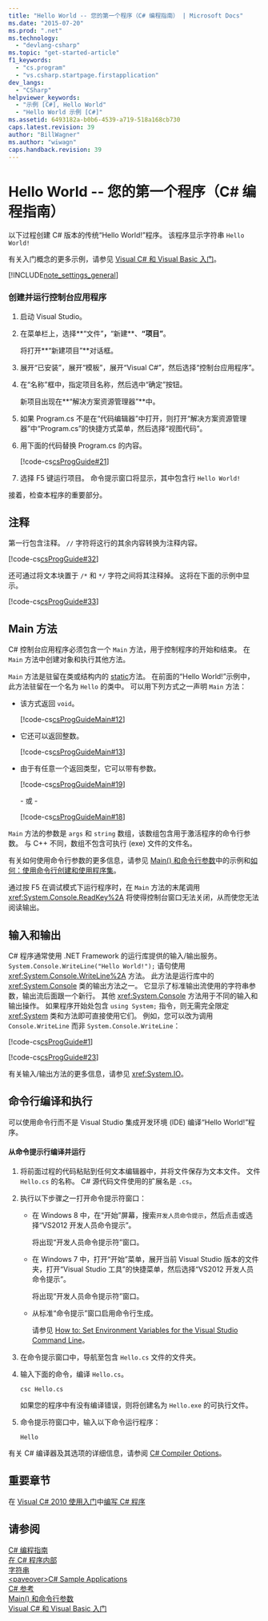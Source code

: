 ```yaml
---
title: "Hello World -- 您的第一个程序（C# 编程指南） | Microsoft Docs"
ms.date: "2015-07-20"
ms.prod: ".net"
ms.technology: 
  - "devlang-csharp"
ms.topic: "get-started-article"
f1_keywords: 
  - "cs.program"
  - "vs.csharp.startpage.firstapplication"
dev_langs: 
  - "CSharp"
helpviewer_keywords: 
  - "示例 [C#], Hello World"
  - "Hello World 示例 [C#]"
ms.assetid: 6493182a-b0b6-4539-a719-518a168cb730
caps.latest.revision: 39
author: "BillWagner"
ms.author: "wiwagn"
caps.handback.revision: 39
---
```

# Hello World -- 您的第一个程序（C# 编程指南）
以下过程创建 C\# 版本的传统“Hello World\!”程序。  该程序显示字符串 `Hello World!`  
  
 有关入门概念的更多示例，请参见 [Visual C\# 和 Visual Basic 入门](/visual-studio/ide/getting-started-with-visual-csharp-and-visual-basic)。  
  
 [!INCLUDE[note_settings_general](../../../csharp/language-reference/compiler-messages/includes/note-settings-general-md.md)]  
  
### 创建并运行控制台应用程序  
  
1.  启动 Visual Studio。  
  
2.  在菜单栏上，选择**“文件”**，**“新建**、**“项目”**。  
  
     将打开**“新建项目”**对话框。  
  
3.  展开“已安装”，展开“模板”，展开“Visual C\#”，然后选择“控制台应用程序”。  
  
4.  在“名称”框中，指定项目名称，然后选中“确定”按钮。  
  
     新项目出现在**“解决方案资源管理器”**中。  
  
5.  如果 Program.cs 不是在“代码编辑器”中打开，则打开“解决方案资源管理器”中“Program.cs”的快捷方式菜单，然后选择“视图代码”。  
  
6.  用下面的代码替换 Program.cs 的内容。  
  
     [!code-cs[csProgGuide#21](../../../csharp/programming-guide/inside-a-program/codesnippet/csharp/csProgGuide/progGuide.cs#21)]  
  
7.  选择 F5 键运行项目。  命令提示窗口将显示，其中包含行 `Hello World!`  
  
 接着，检查本程序的重要部分。  
  
## 注释  
 第一行包含注释。  `//` 字符将这行的其余内容转换为注释内容。  
  
 [!code-cs[csProgGuide#32](../../../csharp/programming-guide/inside-a-program/codesnippet/csharp/csProgGuide/progGuide.cs#32)]  
  
 还可通过将文本块置于 `/*` 和 `*/` 字符之间将其注释掉。  这将在下面的示例中显示。  
  
 [!code-cs[csProgGuide#33](../../../csharp/programming-guide/inside-a-program/codesnippet/csharp/csProgGuide/progGuide.cs#33)]  
  
## Main 方法  
 C\# 控制台应用程序必须包含一个 `Main` 方法，用于控制程序的开始和结束。  在 `Main` 方法中创建对象和执行其他方法。  
  
 `Main` 方法是驻留在类或结构内的 [static](../../../csharp/language-reference/keywords/static.md)方法。  在前面的“Hello World\!”示例中，此方法驻留在一个名为 `Hello` 的类中。  可以用下列方式之一声明 `Main` 方法：  
  
-   该方式返回 `void`。  
  
     [!code-cs[csProgGuideMain#12](../../../csharp/programming-guide/inside-a-program/codesnippet/csharp/hello-world-your-first-p_4.cs)]  
  
-   它还可以返回整数。  
  
     [!code-cs[csProgGuideMain#13](../../../csharp/programming-guide/inside-a-program/codesnippet/csharp/hello-world-your-first-p_5.cs)]  
  
-   由于有任意一个返回类型，它可以带有参数。  
  
     [!code-cs[csProgGuideMain#19](../../../csharp/programming-guide/inside-a-program/codesnippet/csharp/hello-world-your-first-p_6.cs)]  
  
     \- 或 \-  
  
     [!code-cs[csProgGuideMain#18](../../../csharp/programming-guide/inside-a-program/codesnippet/csharp/hello-world-your-first-p_7.cs)]  
  
 `Main` 方法的参数是 `args` 和 `string` 数组，该数组包含用于激活程序的命令行参数。  与 C\+\+ 不同，数组不包含可执行 \(exe\) 文件的文件名。  
  
 有关如何使用命令行参数的更多信息，请参见 [Main\(\) 和命令行参数](../../../csharp/programming-guide/main-and-command-args/main-and-command-line-arguments.md)中的示例和[如何：使用命令行创建和使用程序集](../Topic/How%20to:%20Create%20and%20Use%20Assemblies%20Using%20the%20Command%20Line%20\(C%23%20and%20Visual%20Basic\).md)。  
  
 通过按 F5 在调试模式下运行程序时，在 `Main` 方法的末尾调用 <xref:System.Console.ReadKey%2A> 将使得控制台窗口无法关闭，从而使您无法阅读输出。  
  
## 输入和输出  
 C\# 程序通常使用 .NET Framework 的运行库提供的输入\/输出服务。  `System.Console.WriteLine("Hello World!");` 语句使用 <xref:System.Console.WriteLine%2A> 方法。  此方法是运行库中的 <xref:System.Console> 类的输出方法之一。  它显示了标准输出流使用的字符串参数，输出流后面跟一个新行。  其他 <xref:System.Console> 方法用于不同的输入和输出操作。  如果程序开始处包含 `using System;` 指令，则无需完全限定 <xref:System> 类和方法即可直接使用它们。  例如，您可以改为调用 `Console.WriteLine` 而非 `System.Console.WriteLine`：  
  
 [!code-cs[csProgGuide#1](../../../csharp/programming-guide/inside-a-program/codesnippet/csharp/csProgGuide/using.cs#1)]  
  
 [!code-cs[csProgGuide#23](../../../csharp/programming-guide/inside-a-program/codesnippet/csharp/csProgGuide/progGuide.cs#23)]  
  
 有关输入\/输出方法的更多信息，请参见 <xref:System.IO>。  
  
## 命令行编译和执行  
 可以使用命令行而不是 Visual Studio 集成开发环境 \(IDE\) 编译“Hello World\!”程序。  
  
#### 从命令提示行编译并运行  
  
1.  将前面过程的代码粘贴到任何文本编辑器中，并将文件保存为文本文件。  文件 `Hello.cs` 的名称。  C\# 源代码文件使用的扩展名是 `.cs`。  
  
2.  执行以下步骤之一打开命令提示符窗口：  
  
    -   在 Windows 8 中，在“开始”屏幕，搜索`开发人员命令提示`，然后点击或选择“VS2012 开发人员命令提示”。  
  
         将出现“开发人员命令提示符”窗口。  
  
    -   在 Windows 7 中，打开“开始”菜单，展开当前 Visual Studio 版本的文件夹，打开“Visual Studio 工具”的快捷菜单，然后选择“VS2012 开发人员命令提示”。  
  
         将出现“开发人员命令提示符”窗口。  
  
    -   从标准“命令提示”窗口启用命令行生成。  
  
         请参见 [How to: Set Environment Variables for the Visual Studio Command Line](../../../csharp/language-reference/compiler-options/how-to-set-environment-variables-for-the-visual-studio-command-line.md)。  
  
3.  在命令提示窗口中，导航至包含 `Hello.cs` 文件的文件夹。  
  
4.  输入下面的命令，编译 `Hello.cs`。  
  
     `csc Hello.cs`  
  
     如果您的程序中有没有编译错误，则将创建名为 `Hello.exe` 的可执行文件。  
  
5.  命令提示符窗口中，输入以下命令运行程序：  
  
     `Hello`  
  
 有关 C\# 编译器及其选项的详细信息，请参阅 [C\# Compiler Options](../../../csharp/language-reference/compiler-options/index.md)。  
  
## 重要章节  
 在 [Visual C\# 2010 使用入门](http://go.microsoft.com/fwlink/?LinkId=221214)中[编写 C\# 程序](http://go.microsoft.com/fwlink/?LinkId=221227)  
  
## 请参阅  
 [C\# 编程指南](../../../csharp/programming-guide/index.md)   
 [在 C\# 程序内部](../../../csharp/programming-guide/inside-a-program/index.md)   
 [字符串](../../../csharp/programming-guide/strings/index.md)   
 [\<paveover\>C\# Sample Applications](http://msdn.microsoft.com/zh-cn/9a9d7aaa-51d3-4224-b564-95409b0f3e15)   
 [C\# 参考](../../../csharp/language-reference/index.md)   
 [Main\(\) 和命令行参数](../../../csharp/programming-guide/main-and-command-args/main-and-command-line-arguments.md)   
 [Visual C\# 和 Visual Basic 入门](/visual-studio/ide/getting-started-with-visual-csharp-and-visual-basic)